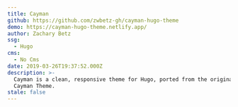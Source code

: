 ```yaml
---
title: Cayman
github: https://github.com/zwbetz-gh/cayman-hugo-theme
demo: https://cayman-hugo-theme.netlify.app/
author: Zachary Betz
ssg:
  - Hugo
cms:
  - No Cms
date: 2019-03-26T19:37:52.000Z
description: >-
  Cayman is a clean, responsive theme for Hugo, ported from the original Jekyll
  Cayman Theme.
stale: false
---
```

